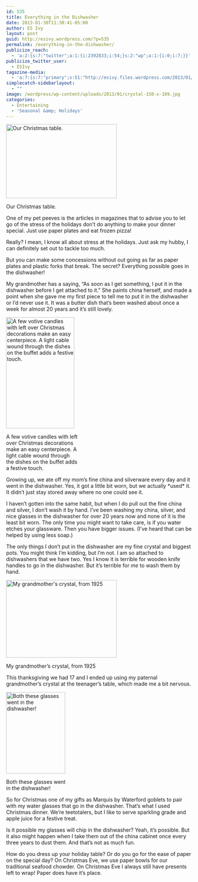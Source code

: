 ```yaml
---
id: 535
title: Everything in the Dishwasher
date: 2013-01-30T11:30:41-05:00
author: ES Ivy
layout: post
guid: http://esivy.wordpress.com/?p=535
permalink: /everything-in-the-dishwasher/
publicize_reach:
  - 'a:2:{s:7:"twitter";a:1:{i:2392833;i:54;}s:2:"wp";a:1:{i:0;i:7;}}'
publicize_twitter_user:
  - ESIvy
tagazine-media:
  - 'a:7:{s:7:"primary";s:51:"http://esivy.files.wordpress.com/2013/01/table1.jpg";s:6:"images";a:4:{s:51:"http://esivy.files.wordpress.com/2013/01/table1.jpg";a:6:{s:8:"file_url";s:51:"http://esivy.files.wordpress.com/2013/01/table1.jpg";s:5:"width";i:480;s:6:"height";i:320;s:4:"type";s:5:"image";s:4:"area";i:153600;s:9:"file_path";b:0;}s:66:"http://esivy.files.wordpress.com/2013/01/christmas-centerpiece.jpg";a:6:{s:8:"file_url";s:66:"http://esivy.files.wordpress.com/2013/01/christmas-centerpiece.jpg";s:5:"width";i:200;s:6:"height";i:324;s:4:"type";s:5:"image";s:4:"area";i:64800;s:9:"file_path";b:0;}s:66:"http://esivy.files.wordpress.com/2013/01/memes-crystal-cropped.jpg";a:6:{s:8:"file_url";s:66:"http://esivy.files.wordpress.com/2013/01/memes-crystal-cropped.jpg";s:5:"width";i:387;s:6:"height";i:271;s:4:"type";s:5:"image";s:4:"area";i:104877;s:9:"file_path";b:0;}s:62:"http://esivy.files.wordpress.com/2013/01/christmas-glasses.jpg";a:6:{s:8:"file_url";s:62:"http://esivy.files.wordpress.com/2013/01/christmas-glasses.jpg";s:5:"width";i:200;s:6:"height";i:275;s:4:"type";s:5:"image";s:4:"area";i:55000;s:9:"file_path";b:0;}}s:6:"videos";a:0:{}s:11:"image_count";i:4;s:6:"author";i:37195739;s:7:"blog_id";s:8:"40536089";s:9:"mod_stamp";s:19:"2013-01-29 22:36:26";}'
simplecatch-sidebarlayout:
  - ""
image: /wordpress/wp-content/uploads/2013/01/crystal-150-x-189.jpg
categories:
  - Entertaining
  - 'Seasonal &amp; Holidays'
---
```

<div id="attachment_541" style="width: 310px" class="wp-caption alignleft">
  <img aria-describedby="caption-attachment-541" class="size-medium wp-image-541 " alt="Our Christmas table." src="http://esivy.com/wordpress/wp-content/uploads/2013/01/table1.jpg?w=300" width="300" height="200" srcset="https://esivy.com/wordpress/wp-content/uploads/2013/01/table1.jpg 480w, https://esivy.com/wordpress/wp-content/uploads/2013/01/table1-300x200.jpg 300w" sizes="(max-width: 300px) 100vw, 300px" />
  
  <p id="caption-attachment-541" class="wp-caption-text">
    Our Christmas table.
  </p>
</div>

One of my pet peeves is the articles in magazines that to advise you to let go of the stress of the holidays don&#8217;t do anything to make your dinner special. Just use paper plates and eat frozen pizza!

Really? I mean, I know all about stress at the holidays. Just ask my hubby, I can definitely set out to tackle too much.

But you can make some concessions without out going as far as paper plates and plastic forks that break. The secret? Everything possible goes in the dishwasher!<!--more-->

My grandmother has a saying, “As soon as I get something, I put it in the dishwasher before I get attached to it.” She paints china herself, and made a point when she gave me my first piece to tell me to put it in the dishwasher or I’d never use it. It was a butter dish that’s been washed about once a week for almost 20 years and it&#8217;s still lovely.

<div id="attachment_566" style="width: 195px" class="wp-caption alignleft">
  <img aria-describedby="caption-attachment-566" class="size-medium wp-image-566" alt="A few votive candles with left over Christmas decorations make an easy centerpiece. A light cable wound through the dishes on the buffet adds a festive touch." src="http://esivy.com/wordpress/wp-content/uploads/2013/01/christmas-centerpiece.jpg?w=185" width="185" height="300" srcset="https://esivy.com/wordpress/wp-content/uploads/2013/01/christmas-centerpiece.jpg 200w, https://esivy.com/wordpress/wp-content/uploads/2013/01/christmas-centerpiece-185x300.jpg 185w" sizes="(max-width: 185px) 100vw, 185px" />
  
  <p id="caption-attachment-566" class="wp-caption-text">
    A few votive candles with left over Christmas decorations make an easy centerpiece. A light cable wound through the dishes on the buffet adds a festive touch.
  </p>
</div>

Growing up, we ate off my mom’s fine china and silverware every day and it went in the dishwasher. Yes, it got a little bit worn, but we actually \*used\* it. It didn&#8217;t just stay stored away where no one could see it.

I haven’t gotten into the same habit, but when I do pull out the fine china and silver, I don’t wash it by hand. I’ve been washing my china, silver, and nice glasses in the dishwasher for over 20 years now and none of it is the least bit worn. The only time you might want to take care, is if you water etches your glassware. Then you have bigger issues. (I&#8217;ve heard that can be helped by using less soap.)

The only things I don’t put in the dishwasher are my fine crystal and biggest pots. You might think I&#8217;m kidding, but I&#8217;m not. I am so attached to dishwashers that we have two. Yes I know it is terrible for wooden knife handles to go in the dishwasher. But it&#8217;s terrible for _me_ to wash them by hand.

<div id="attachment_568" style="width: 310px" class="wp-caption alignright">
  <a href="http://esivy.com/wordpress/wp-content/uploads/2013/01/memes-crystal-cropped.jpg"><img aria-describedby="caption-attachment-568" class="size-medium wp-image-568" alt="My grandmother's crystal, from 1925" src="http://esivy.com/wordpress/wp-content/uploads/2013/01/memes-crystal-cropped.jpg?w=300" width="300" height="210" srcset="https://esivy.com/wordpress/wp-content/uploads/2013/01/memes-crystal-cropped.jpg 387w, https://esivy.com/wordpress/wp-content/uploads/2013/01/memes-crystal-cropped-300x210.jpg 300w" sizes="(max-width: 300px) 100vw, 300px" /></a>
  
  <p id="caption-attachment-568" class="wp-caption-text">
    My grandmother&#8217;s crystal, from 1925
  </p>
</div>

This thanksgiving we had 17 and I ended up using my paternal grandmother’s crystal at the teenager’s table, which made me a bit nervous.

<div id="attachment_567" style="width: 170px" class="wp-caption alignleft">
  <img aria-describedby="caption-attachment-567" class=" wp-image-567 " alt="Both these glasses went in the dishwasher!" src="http://esivy.com/wordpress/wp-content/uploads/2013/01/christmas-glasses.jpg" width="160" height="220" />
  
  <p id="caption-attachment-567" class="wp-caption-text">
    Both these glasses went in the dishwasher!
  </p>
</div>

So for Christmas one of my gifts as Marquis by Waterford goblets to pair with my water glasses that go in the dishwasher. That’s what I used Christmas dinner. We’re teetotalers, but I like to serve sparkling grade and apple juice for a festive treat.

Is it possible my glasses will chip in the dishwasher? Yeah, it&#8217;s possible. But it also might happen when I take them out of the china cabinet once every three years to dust them. And that&#8217;s not as much fun.

How do you dress up your holiday table? Or do you go for the ease of paper on the special day? On Christmas Eve, we use paper bowls for our traditional seafood chowder. On Christmas Eve I always still have presents left to wrap! Paper does have it&#8217;s place.